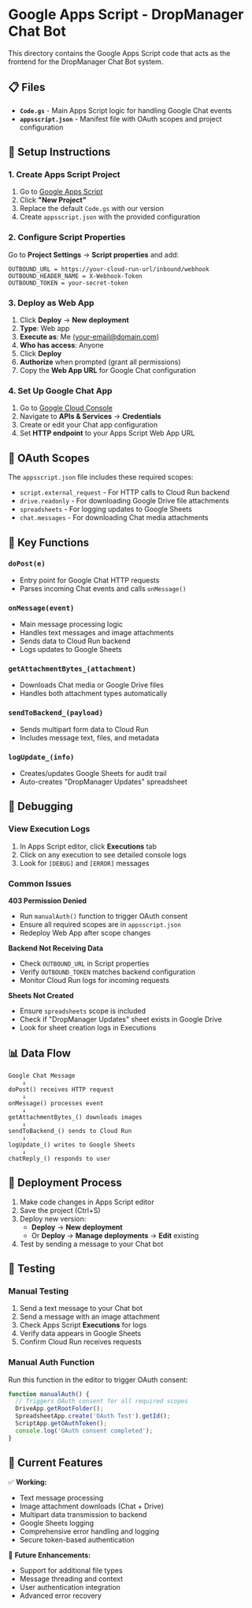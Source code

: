 # Google Apps Script - DropManager Chat Bot

This directory contains the Google Apps Script code that acts as the frontend for the DropManager Chat Bot system.

## 📋 Files

- **`Code.gs`** - Main Apps Script logic for handling Google Chat events
- **`appsscript.json`** - Manifest file with OAuth scopes and project configuration

## 🚀 Setup Instructions

### 1. Create Apps Script Project

1. Go to [Google Apps Script](https://script.google.com)
2. Click **"New Project"**
3. Replace the default `Code.gs` with our version
4. Create `appsscript.json` with the provided configuration

### 2. Configure Script Properties

Go to **Project Settings** → **Script properties** and add:

```
OUTBOUND_URL = https://your-cloud-run-url/inbound/webhook
OUTBOUND_HEADER_NAME = X-Webhook-Token
OUTBOUND_TOKEN = your-secret-token
```

### 3. Deploy as Web App

1. Click **Deploy** → **New deployment**
2. **Type**: Web app
3. **Execute as**: Me (your-email@domain.com)
4. **Who has access**: Anyone
5. Click **Deploy**
6. **Authorize** when prompted (grant all permissions)
7. Copy the **Web App URL** for Google Chat configuration

### 4. Set Up Google Chat App

1. Go to [Google Cloud Console](https://console.cloud.google.com)
2. Navigate to **APIs & Services** → **Credentials**
3. Create or edit your Chat app configuration
4. Set **HTTP endpoint** to your Apps Script Web App URL

## 🔐 OAuth Scopes

The `appsscript.json` file includes these required scopes:

- `script.external_request` - For HTTP calls to Cloud Run backend
- `drive.readonly` - For downloading Google Drive file attachments
- `spreadsheets` - For logging updates to Google Sheets
- `chat.messages` - For downloading Chat media attachments

## 🔧 Key Functions

### `doPost(e)`
- Entry point for Google Chat HTTP requests
- Parses incoming Chat events and calls `onMessage()`

### `onMessage(event)`
- Main message processing logic
- Handles text messages and image attachments
- Sends data to Cloud Run backend
- Logs updates to Google Sheets

### `getAttachmentBytes_(attachment)`
- Downloads Chat media or Google Drive files
- Handles both attachment types automatically

### `sendToBackend_(payload)`
- Sends multipart form data to Cloud Run
- Includes message text, files, and metadata

### `logUpdate_(info)`
- Creates/updates Google Sheets for audit trail
- Auto-creates "DropManager Updates" spreadsheet

## 🐛 Debugging

### View Execution Logs

1. In Apps Script editor, click **Executions** tab
2. Click on any execution to see detailed console logs
3. Look for `[DEBUG]` and `[ERROR]` messages

### Common Issues

**403 Permission Denied**
- Run `manualAuth()` function to trigger OAuth consent
- Ensure all required scopes are in `appsscript.json`
- Redeploy Web App after scope changes

**Backend Not Receiving Data**
- Check `OUTBOUND_URL` in Script properties
- Verify `OUTBOUND_TOKEN` matches backend configuration
- Monitor Cloud Run logs for incoming requests

**Sheets Not Created**
- Ensure `spreadsheets` scope is included
- Check if "DropManager Updates" sheet exists in Google Drive
- Look for sheet creation logs in Executions

## 📊 Data Flow

```
Google Chat Message
    ↓
doPost() receives HTTP request
    ↓
onMessage() processes event
    ↓
getAttachmentBytes_() downloads images
    ↓
sendToBackend_() sends to Cloud Run
    ↓
logUpdate_() writes to Google Sheets
    ↓
chatReply_() responds to user
```

## 🔄 Deployment Process

1. Make code changes in Apps Script editor
2. Save the project (Ctrl+S)
3. Deploy new version:
   - **Deploy** → **New deployment**
   - Or **Deploy** → **Manage deployments** → **Edit** existing
4. Test by sending a message to your Chat bot

## 📝 Testing

### Manual Testing

1. Send a text message to your Chat bot
2. Send a message with an image attachment
3. Check Apps Script **Executions** for logs
4. Verify data appears in Google Sheets
5. Confirm Cloud Run receives requests

### Manual Auth Function

Run this function in the editor to trigger OAuth consent:

```javascript
function manualAuth() {
  // Triggers OAuth consent for all required scopes
  DriveApp.getRootFolder();
  SpreadsheetApp.create('OAuth Test').getId();
  ScriptApp.getOAuthToken();
  console.log('OAuth consent completed');
}
```

## 🎯 Current Features

✅ **Working:**
- Text message processing
- Image attachment downloads (Chat + Drive)
- Multipart data transmission to backend
- Google Sheets logging
- Comprehensive error handling and logging
- Secure token-based authentication

🚧 **Future Enhancements:**
- Support for additional file types
- Message threading and context
- User authentication integration
- Advanced error recovery